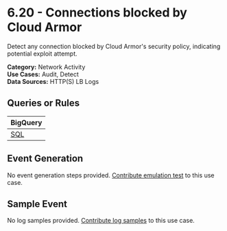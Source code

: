 # 6.20 - Connections blocked by Cloud Armor
Detect any connection blocked by Cloud Armor's security policy, indicating potential exploit attempt.


**Category:** Network Activity
</br>
**Use Cases:** Audit, Detect
</br>
**Data Sources:** HTTP(S) LB Logs
</br>

## Queries or Rules
BigQuery |
--- |
[SQL](../../sql/6_20_connections_blocked_by_cloud_armor.sql) |

## Event Generation
No event generation steps provided. [Contribute emulation test](../../CONTRIBUTING.md) to this use case.

## Sample Event
No log samples provided. [Contribute log samples](../../CONTRIBUTING.md) to this use case.

